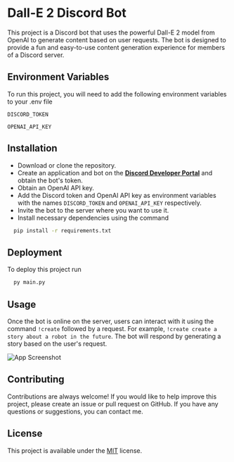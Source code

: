 
# Dall-E 2 Discord Bot

This project is a Discord bot that uses the powerful Dall-E 2 model from OpenAI to generate content based on user requests. The bot is designed to provide a fun and easy-to-use content generation experience for members of a Discord server.




## Environment Variables

To run this project, you will need to add the following environment variables to your .env file

`DISCORD_TOKEN`

`OPENAI_API_KEY`


## Installation

* Download or clone the repository.
* Create an application and bot on the **[Discord Developer Portal](https://discord.com/developers/applications)** and obtain the bot's token.
* Obtain an OpenAI API key.
* Add the Discord token and OpenAI API key as environment variables with the names `DISCORD_TOKEN` and `OPENAI_API_KEY` respectively.
* Invite the bot to the server where you want to use it.
* Install necessary dependencies using the command

```bash
  pip install -r requirements.txt
```
    
## Deployment

To deploy this project run

```bash
  py main.py
```


## Usage

Once the bot is online on the server, users can interact with it using the command `!create` followed by a request. For example, `!create create a story about a robot in the future`. The bot will respond by generating a story based on the user's request.

![App Screenshot](https://i.postimg.cc/1zvdk5Nr/Screenshot-2023-01-17-030535.png)

## Contributing

Contributions are always welcome! If you would like to help improve this project, please create an issue or pull request on GitHub. If you have any questions or suggestions, you can contact me.


## License

This project is available under the [MIT](https://choosealicense.com/licenses/mit/) license.

